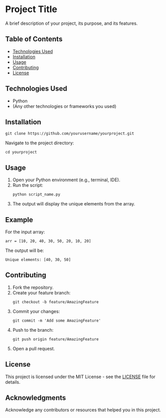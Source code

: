 <!DOCTYPE html>
<html lang="en">
<head>
    <meta charset="UTF-8">
    <meta name="viewport" content="width=device-width, initial-scale=1.0">
    <title>Project Title</title>
</head>
<body>

<h1>Project Title</h1>
<p>A brief description of your project, its purpose, and its features.</p>

<h2>Table of Contents</h2>
<ul>
    <li><a href="#technologies-used">Technologies Used</a></li>
    <li><a href="#installation">Installation</a></li>
    <li><a href="#usage">Usage</a></li>
    <li><a href="#contributing">Contributing</a></li>
    <li><a href="#license">License</a></li>
</ul>

<h2 id="technologies-used">Technologies Used</h2>
<ul>
    <li>Python</li>
    <li>(Any other technologies or frameworks you used)</li>
</ul>

<h2 id="installation">Installation</h2>
<pre><code>git clone https://github.com/yourusername/yourproject.git</code></pre>
<p>Navigate to the project directory:</p>
<pre><code>cd yourproject</code></pre>

<h2 id="usage">Usage</h2>
<ol>
    <li>Open your Python environment (e.g., terminal, IDE).</li>
    <li>Run the script:
        <pre><code>python script_name.py</code></pre>
    </li>
    <li>The output will display the unique elements from the array.</li>
</ol>

<h2>Example</h2>
<p>For the input array:</p>
<pre><code>arr = [10, 20, 40, 30, 50, 20, 10, 20]</code></pre>
<p>The output will be:</p>
<pre><code>Unique elements: [40, 30, 50]</code></pre>

<h2 id="contributing">Contributing</h2>
<ol>
    <li>Fork the repository.</li>
    <li>Create your feature branch:
        <pre><code>git checkout -b feature/AmazingFeature</code></pre>
    </li>
    <li>Commit your changes:
        <pre><code>git commit -m 'Add some AmazingFeature'</code></pre>
    </li>
    <li>Push to the branch:
        <pre><code>git push origin feature/AmazingFeature</code></pre>
    </li>
    <li>Open a pull request.</li>
</ol>

<h2 id="license">License</h2>
<p>This project is licensed under the MIT License - see the <a href="LICENSE">LICENSE</a> file for details.</p>

<h2>Acknowledgments</h2>
<p>Acknowledge any contributors or resources that helped you in this project.</p>

</body>
</html>
